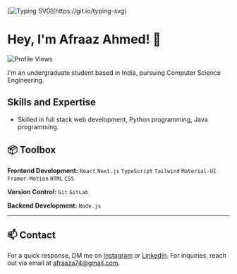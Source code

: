 [![Typing SVG](https://readme-typing-svg.demolab.com?font=Fira+Code&pause=1000&random=false&width=435&lines=As-salamu+alaykum!;Welcome+To+My+Profile!)](https://git.io/typing-svg)

# Hey, I'm Afraaz Ahmed! 👋

<p align="left">
  <img src="https://komarev.com/ghpvc/?username=afraaz24&color=gray&style=flat-square" alt="Profile Views">
</p>

I'm an undergraduate student based in India, pursuing Computer Science Engineering. 

## Skills and Expertise

- Skilled in full stack web development, Python programming, Java programming.


## 📦 Toolbox

**Frontend Development:** `React` `Next.js` `TypeScript` `Tailwind` `Material-UI` `Framer-Motion` `HTML` `CSS`
 
**Version Control:** `Git` `GitLab`

**Backend Development:** `Node.js` 

---

## 📫 Contact
For a quick response, DM me on [Instagram](https://www.instagram.com/mohammed_afraaz_ahmed) or [LinkedIn](https://www.linkedin.com/in/mohammed-afraaz-ahmed).
For inquiries, reach out via email at afraaza74@gmail.com.
